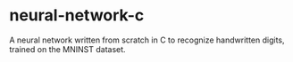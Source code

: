 # neural-network-c
A neural network written from scratch in C to recognize handwritten digits, trained on the MNINST dataset.

